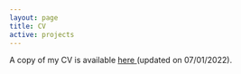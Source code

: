 ```yaml
---
layout: page
title: CV
active: projects
---
```



<!--\1   
&nbsp;

[**Meta-Learning without Memorization**](/_posts/2020-04-10-Meta-learning-without-Memorization.md)
\1-->

<p> A copy of my CV is available <a href="https://mingzhang-yin.github.io/assets/pdfs/CV_Mingzhang%20Yin.pdf">here </a> (updated on 07/01/2022). </p>


